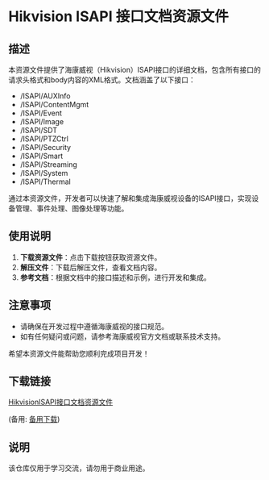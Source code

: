 # Hikvision ISAPI 接口文档资源文件

## 描述

本资源文件提供了海康威视（Hikvision）ISAPI接口的详细文档，包含所有接口的请求头格式和body内容的XML格式。文档涵盖了以下接口：

- /ISAPI/AUXInfo
- /ISAPI/ContentMgmt
- /ISAPI/Event
- /ISAPI/Image
- /ISAPI/SDT
- /ISAPI/PTZCtrl
- /ISAPI/Security
- /ISAPI/Smart
- /ISAPI/Streaming
- /ISAPI/System
- /ISAPI/Thermal

通过本资源文件，开发者可以快速了解和集成海康威视设备的ISAPI接口，实现设备管理、事件处理、图像处理等功能。

## 使用说明

1. **下载资源文件**：点击下载按钮获取资源文件。
2. **解压文件**：下载后解压文件，查看文档内容。
3. **参考文档**：根据文档中的接口描述和示例，进行开发和集成。

## 注意事项

- 请确保在开发过程中遵循海康威视的接口规范。
- 如有任何疑问或问题，请参考海康威视官方文档或联系技术支持。

希望本资源文件能帮助您顺利完成项目开发！

## 下载链接
[HikvisionISAPI接口文档资源文件](https://pan.quark.cn/s/90c4ff975359) 

(备用: [备用下载](https://pan.baidu.com/s/1a-8-cOHe8NOTu1F74IQyEQ?pwd=1234))

## 说明

该仓库仅用于学习交流，请勿用于商业用途。
